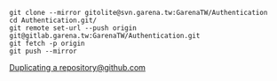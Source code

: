 
```
git clone --mirror gitolite@svn.garena.tw:GarenaTW/Authentication
cd Authentication.git/
git remote set-url --push origin git@gitlab.garena.tw:GarenaTW/Authentication.git
git fetch -p origin
git push --mirror
```

[Duplicating a repository@github.com](https://help.github.com/articles/duplicating-a-repository/)
